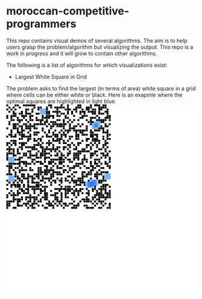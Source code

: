 # moroccan-competitive-programmers
This repo contains visual demos of several algorithms. The aim is to help users grasp the problem/algorithm but visualizing the output. This repo is a work in progress and it will grow to contain other algorithms.

The following is a list of algorithms for which visualizations exist:

* Largest White Square in Grid

The problem asks to find the largest (in terms of area) white square in a grid where cells can be either white or black. Here is an exapmle where the optimal squares are highlighted in light blue.
![Largest white square in grid](./Images/LargestSquare.png "Largest white square in grid")
